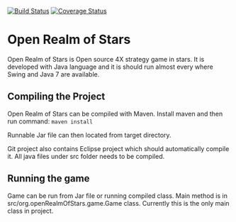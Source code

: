 [![Build Status](https://travis-ci.org/tuomount/Open-Realms-of-Stars.svg?branch=master)](https://travis-ci.org/tuomount/Open-Realms-of-Stars)
[![Coverage Status](https://coveralls.io/repos/github/tuomount/Open-Realms-of-Stars/badge.svg?branch=master)](https://coveralls.io/github/tuomount/Open-Realms-of-Stars?branch=master)

# Open Realm of Stars

Open Realm of Stars is Open source 4X strategy game in stars. It is developed 
with Java language and it is should run almost every where Swing and Java 7 are 
available.

## Compiling the Project

Open Realm of Stars can be compiled with Maven.
Install maven and then run command:
``maven install``

Runnable Jar file can then located from target directory.

Git project also contains Eclipse project which should automatically compile it.
All java files under src folder needs to be compiled.

## Running the game

Game can be run from Jar file or running compiled class.
Main method is in src/org.openRealmOfStars.game.Game class. Currently this
is the only main class in project.
